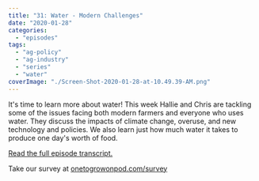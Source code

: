 ```yaml
---
title: "31: Water - Modern Challenges"
date: "2020-01-28"
categories: 
  - "episodes"
tags: 
  - "ag-policy"
  - "ag-industry"
  - "series"
  - "water"
coverImage: "./Screen-Shot-2020-01-28-at-10.49.39-AM.png"
---
```


It's time to learn more about water! This week Hallie and Chris are tackling some of the issues facing both modern farmers and everyone who uses water. They discuss the impacts of climate change, overuse, and new technology and policies. We also learn just how much water it takes to produce one day's worth of food.

[Read the full episode transcript.](https://www.onetogrowonpod.com/31-water-modern-challenges-2/)

Take our survey at [onetogrowonpod.com/survey](https://t.co/JMge7aCHE2?amp=1)
